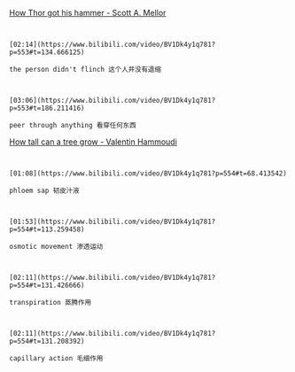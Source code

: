 [How Thor got his hammer - Scott A. Mellor](https://www.bilibili.com/video/BV1Dk4y1q781?p=553)

```ad-note


[02:14](https://www.bilibili.com/video/BV1Dk4y1q781?p=553#t=134.666125)

the person didn't flinch 这个人并没有退缩

```

```ad-note


[03:06](https://www.bilibili.com/video/BV1Dk4y1q781?p=553#t=186.211416)

peer through anything 看穿任何东西

```

[How tall can a tree grow - Valentin Hammoudi](https://www.bilibili.com/video/BV1Dk4y1q781?p=554)

```ad-note


[01:08](https://www.bilibili.com/video/BV1Dk4y1q781?p=554#t=68.413542)

phloem sap 韧皮汁液

```

```ad-note


[01:53](https://www.bilibili.com/video/BV1Dk4y1q781?p=554#t=113.259458)

osmotic movement 渗透运动

```

```ad-note


[02:11](https://www.bilibili.com/video/BV1Dk4y1q781?p=554#t=131.426666)

transpiration 蒸腾作用

```


```ad-note


[02:11](https://www.bilibili.com/video/BV1Dk4y1q781?p=554#t=131.208392)

capillary action 毛细作用

```